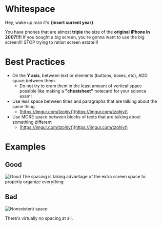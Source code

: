 # Whitespace
Hey, wake up man it's **{insert current year}**. 

You have phones that are almost **triple** the size of the **original iPhone in 2007!!!!**
If you bought a big screen, you're gonna want to use the big screen!!!
STOP trying to ration screen estate!!!

# Best Practices

 - On the **Y axis**, between text or elements (buttons, boxes, etc), ADD space between them. 
	 -  Do not try to cram them in the least amount of vertical space possible like making a **"cheatsheet"** notecard for your science exam!
 - Use less space between titles and paragraphs that are talking about the same thing
	 - [https://imgur.com/tzohjvt](https://imgur.com/tzohjvt)
 - Use MORE space between blocks of texts that are talking about something different
	 - [https://imgur.com/tzohjvt](https://imgur.com/tzohjvt)

# Examples

## Good
![Good](https://imgur.com/OAhJI1N.png)
The spacing is taking advantage of the extra screen space to properly organize everything

## Bad

![Nonexistent space](https://imgur.com/5Ky3ffx.png)

There's virtually no spacing at all. 